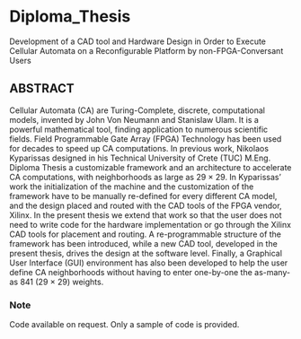 # Diploma_Thesis
Development of a CAD tool and Hardware Design in Order to Execute Cellular Automata on a Reconfigurable Platform by non-FPGA-Conversant Users

## ABSTRACT

Cellular Automata (CA) are Turing-Complete, discrete, computational models, invented by John Von Neumann and Stanislaw Ulam.
It is a powerful mathematical tool, finding application to numerous scientific fields. Field Programmable Gate Array (FPGA)
Technology has been used for decades to speed up CA computations. In previous work, Nikolaos Kyparissas designed in his 
Technical University of Crete (TUC) M.Eng. Diploma Thesis a customizable framework and an architecture to accelerate CA computations,
with neighborhoods as large as 29 × 29. In Kyparissas’ work the initialization of the machine and the customization of the framework
have to be manually re-defined for every different CA model, and the design placed and routed with the CAD tools of the FPGA vendor, Xilinx.
In the present thesis we extend that work so that the user does not need to write code for the hardware implementation or go through
the Xilinx CAD tools for placement and routing. A re-programmable structure of the framework has been introduced, while a new CAD tool, 
developed in the present thesis, drives the design at the software level. Finally, a Graphical User Interface (GUI) environment has also 
been developed to help the user define CA neighborhoods without having to enter one-by-one the as-many-as 841 (29 × 29) weights.

### Note
Code available on request. Only a sample of code is provided.
